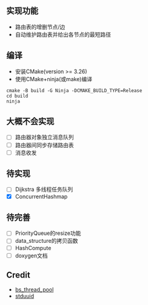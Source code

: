 ## 实现功能

- 路由表的增删节点/边
- 自动维护路由表并给出各节点的最短路径

## 编译

- 安装CMake(version >= 3.26)
- 使用CMake+ninja(或make)编译

```shell
cmake -B build -G Ninja -DCMAKE_BUILD_TYPE=Release
cd build
ninja
```

## 大概不会实现

- [ ] 路由器对象独立消息队列
- [ ] 路由器间同步存储路由表
- [ ] 消息收发

## 待实现

- [ ] Dijkstra 多线程任务队列
- [x] ConcurrentHashmap

## 待完善

- [ ] PriorityQueue的resize功能
- [ ] data_structure的拷贝函数
- [ ] HashCompute
- [ ] doxygen文档

## Credit

- [bs_thread_pool](https://github.com/bshoshany/thread-pool)
- [stduuid](https://github.com/mariusbancila/stduuid)